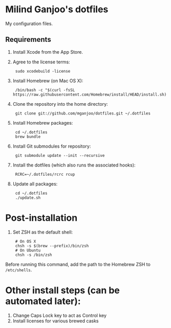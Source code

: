 Milind Ganjoo's dotfiles
========================

My configuration files.

## Requirements

1. Install Xcode from the App Store.

2. Agree to the license terms:

        sudo xcodebuild -license

3. Install Homebrew (on Mac OS X):

        /bin/bash -c "$(curl -fsSL https://raw.githubusercontent.com/Homebrew/install/HEAD/install.sh)"

4. Clone the repository into the home directory:

        git clone git://github.com/mganjoo/dotfiles.git ~/.dotfiles

5. Install Homebrew packages:

        cd ~/.dotfiles
        brew bundle

6. Install Git submodules for repository:

        git submodule update --init --recursive

7. Install the dotfiles (which also runs the associated hooks):

        RCRC=~/.dotfiles/rcrc rcup

8. Update all packages:

        cd ~/.dotfiles
        ./update.sh

# Post-installation

1. Set ZSH as the default shell:

        # On OS X
        chsh -s $(brew --prefix)/bin/zsh
        # On Ubuntu
        chsh -s /bin/zsh

  Before running this command, add the path to the Homebrew ZSH to
  `/etc/shells`.

# Other install steps (can be automated later):

1. Change Caps Lock key to act as Control key
2. Install licenses for various brewed casks
